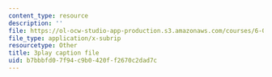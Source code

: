 ```yaml
---
content_type: resource
description: ''
file: https://ol-ocw-studio-app-production.s3.amazonaws.com/courses/6-042j-mathematics-for-computer-science-spring-2015/b7bbbfd07f94c9b0420ff2670c2dad7c_juGgfHsO-xM.srt
file_type: application/x-subrip
resourcetype: Other
title: 3play caption file
uid: b7bbbfd0-7f94-c9b0-420f-f2670c2dad7c
---
```

